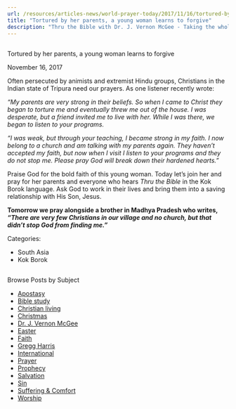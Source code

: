 ```yaml
---
url: /resources/articles-news/world-prayer-today/2017/11/16/tortured-by-her-parents-a-young-woman-learns-to-forgive
title: "Tortured by her parents, a young woman learns to forgive"
description: "Thru the Bible with Dr. J. Vernon McGee - Taking the whole Word to the whole world"
---
```







## 
 Tortured by her parents, a young woman learns to forgive


November 16, 2017
![]()




Often persecuted by animists and extremist Hindu groups, Christians in the Indian state of Tripura need our prayers. As one listener recently wrote:


*“My parents are very strong in their beliefs. So when I came to Christ they began to torture me and eventually threw me out of the house. I was desperate, but a friend invited me to live with her. While I was there, we began to listen to your programs.* 


*“I was weak, but through your teaching, I became strong in my faith. I now belong to a church and am talking with my parents again. They haven’t accepted my faith, but now when I visit I listen to your programs and they do not stop me. Please pray God will break down their hardened hearts.”*


Praise God for the bold faith of this young woman. Today let’s join her and pray for her parents and everyone who hears *Thru the Bible* in the Kok Borok language. Ask God to work in their lives and bring them into a saving relationship with His Son, Jesus. 


**Tomorrow we pray alongside a brother in Madhya Pradesh who writes, *“There are very few Christians in our village and no church, but that didn’t stop God from finding me.”***



Categories: 


* South Asia
* Kok Borok









## 
 Browse Posts by Subject


* [Apostasy](/resources/articles-news/-in-tags/tags/Apostasy)
* [Bible study](/resources/articles-news/-in-tags/tags/Bible-study)
* [Christian living](/resources/articles-news/-in-tags/tags/Christian-living)
* [Christmas](/resources/articles-news/-in-tags/tags/Christmas)
* [Dr. J. Vernon McGee](/resources/articles-news/-in-tags/tags/Dr-J-Vernon-McGee)
* [Easter](/resources/articles-news/-in-tags/tags/easter)
* [Faith](/resources/articles-news/-in-tags/tags/Faith)
* [Gregg Harris](/resources/articles-news/-in-tags/tags/Gregg-Harris)
* [International](/resources/articles-news/-in-tags/tags/International)
* [Prayer](/resources/articles-news/-in-tags/tags/prayer)
* [Prophecy](/resources/articles-news/-in-tags/tags/Prophecy)
* [Salvation](/resources/articles-news/-in-tags/tags/Salvation)
* [Sin](/resources/articles-news/-in-tags/tags/sin)
* [Suffering & Comfort](/resources/articles-news/-in-tags/tags/Suffering-Comfort)
* [Worship](/resources/articles-news/-in-tags/tags/worship)






